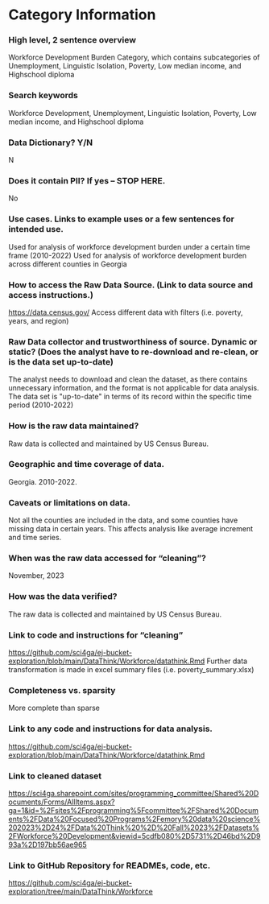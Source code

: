 # Category Information

### High level, 2 sentence overview  
Workforce Development Burden Category, which contains subcategories of Unemployment, Linguistic Isolation, Poverty, Low median income, and Highschool diploma

### Search keywords
Workforce Development, Unemployment, Linguistic Isolation, Poverty, Low median income, and Highschool diploma

### Data Dictionary? Y/N
N

### Does it contain PII? If yes – STOP HERE.
No

### Use cases. Links to example uses or a few sentences for intended use.
Used for analysis of workforce development burden under a certain time frame (2010-2022)
Used for analysis of workforce development burden across different counties in Georgia

### How to access the Raw Data Source. (Link to data source and access instructions.)
https://data.census.gov/
Access different data with filters (i.e. poverty, years, and region)

### Raw Data collector and trustworthiness of source. Dynamic or static? (Does the analyst have to re-download and re-clean, or is the data set up-to-date)
The analyst needs to download and clean the dataset, as there contains unnecessary information, and the format is not applicable for data analysis. The data set is "up-to-date" in terms of its record within the specific time period (2010-2022)

### How is the raw data maintained?
Raw data is collected and maintained by US Census Bureau.

### Geographic and time coverage of data.
Georgia. 2010-2022.

### Caveats or limitations on data.
Not all the counties are included in the data, and some counties have missing data in certain years. This affects analysis like average increment and time series.

### When was the raw data accessed for “cleaning”?
November, 2023

### How was the data verified?
The raw data is collected and maintained by US Census Bureau.

### Link to code and instructions for “cleaning”
https://github.com/sci4ga/ej-bucket-exploration/blob/main/DataThink/Workforce/datathink.Rmd
Further data transformation is made in excel summary files (i.e. poverty_summary.xlsx)

### Completeness vs. sparsity
More complete than sparse

### Link to any code and instructions for data analysis.
https://github.com/sci4ga/ej-bucket-exploration/blob/main/DataThink/Workforce/datathink.Rmd

### Link to cleaned dataset
https://sci4ga.sharepoint.com/sites/programming_committee/Shared%20Documents/Forms/AllItems.aspx?ga=1&id=%2Fsites%2Fprogramming%5Fcommittee%2FShared%20Documents%2FData%20Focused%20Programs%2Femory%20data%20science%202023%2D24%2FData%20Think%20%2D%20Fall%2023%2FDatasets%2FWorkforce%20Development&viewid=5cdfb080%2D5731%2D46bd%2D993a%2D197bb56ae965

### Link to GitHub Repository for READMEs, code, etc.
https://github.com/sci4ga/ej-bucket-exploration/tree/main/DataThink/Workforce
